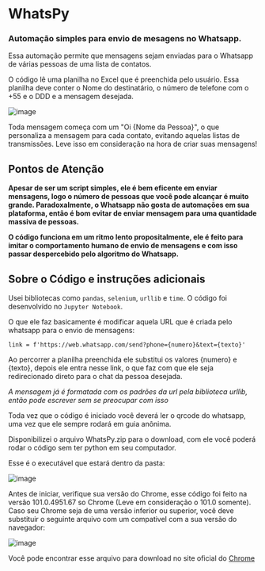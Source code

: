 # WhatsPy
 
### Automação simples para envio de mesagens no Whatsapp.
 
Essa automação permite que mensagens sejam enviadas para o Whatsapp de várias pessoas de uma lista de contatos.
 
O código lê uma planilha no Excel que é preenchida pelo usuário. Essa planilha deve conter o Nome do destinatário, o número de telefone com o +55 e o DDD e a mensagem desejada.

![image](https://user-images.githubusercontent.com/65752974/170583747-13190b8a-96f5-40d4-89ca-e5f2e2ce8c1a.png)


Toda mensagem começa com um "Oi {Nome da Pessoa}", o que personaliza a mensagem para cada contato, evitando aquelas listas de transmissões. Leve isso em consideração na hora de criar suas mensagens!

## Pontos de Atenção

**Apesar de ser um script simples, ele é bem eficente em enviar mensagens, logo o número de pessoas que você pode alcançar é muito grande.
Paradoxalmente, o Whatsapp não gosta de automações em sua plataforma, então é bom evitar de enviar mensagem para uma quantidade massiva de pessoas.**

**O código funciona em um ritmo lento propositalmente, ele é feito para imitar o comportamento humano de envio de mensagens e com isso passar despercebido pelo algoritmo do Whatsapp.**

## Sobre o Código e instruções adicionais

Usei bibliotecas como `pandas`, `selenium`, `urllib` e `time`. O código foi desenvolvido no `Jupyter Notebook`. 

O que ele faz basicamente é modificar aquela URL que é criada pelo whatsapp para o envio de mensagens:

```
link = f'https://web.whatsapp.com/send?phone={numero}&text={texto}'
```

Ao percorrer a planilha preenchida ele substitui os valores {numero} e {texto}, depois ele entra nesse link, o que faz com que ele seja redirecionado direto para o chat da pessoa desejada.

*A mensagem já é formatada com os padrões da url pela biblioteca urllib, então pode escrever sem se preocupar com isso*

Toda vez que o código é iniciado você deverá ler o qrcode do whatsapp, uma vez que ele sempre rodará em guia anônima.

Disponibilizei o arquivo WhatsPy.zip para o download, com ele você poderá rodar o código sem ter python em seu computador.

Esse é o executável que estará dentro da pasta: 

![image](https://user-images.githubusercontent.com/65752974/170585231-921ec9ed-ebca-49ba-872c-2d1b76f2d2fa.png)

Antes de iniciar, verifique sua versão do Chrome, esse código foi feito na versão 101.0.4951.67 so Chrome (Leve em consideração o 101.0 somente).
Caso seu Chrome seja de uma versão inferior ou superior, você deve substituir o seguinte arquivo com um compativel com a sua versão do navegador:

![image](https://user-images.githubusercontent.com/65752974/170585527-dc2791c5-0e2b-477c-8bc1-731ec27e7b5a.png)

Você pode encontrar esse arquivo para download no site oficial do [Chrome](https://chromedriver.chromium.org/downloads)
